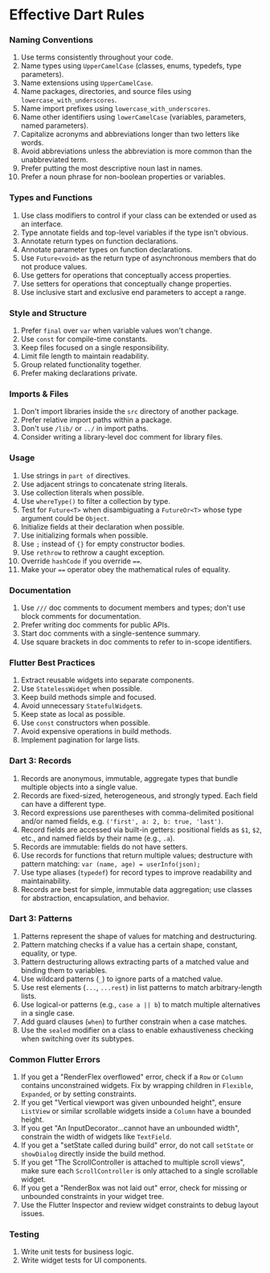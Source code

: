 # Effective Dart Rules

### Naming Conventions
1. Use terms consistently throughout your code.
2. Name types using `UpperCamelCase` (classes, enums, typedefs, type parameters).
3. Name extensions using `UpperCamelCase`.
4. Name packages, directories, and source files using `lowercase_with_underscores`.
5. Name import prefixes using `lowercase_with_underscores`.
6. Name other identifiers using `lowerCamelCase` (variables, parameters, named parameters).
7. Capitalize acronyms and abbreviations longer than two letters like words.
8. Avoid abbreviations unless the abbreviation is more common than the unabbreviated term.
9. Prefer putting the most descriptive noun last in names.
10. Prefer a noun phrase for non-boolean properties or variables.

### Types and Functions
1. Use class modifiers to control if your class can be extended or used as an interface.
2. Type annotate fields and top-level variables if the type isn't obvious.
3. Annotate return types on function declarations.
4. Annotate parameter types on function declarations.
5. Use `Future<void>` as the return type of asynchronous members that do not produce values.
6. Use getters for operations that conceptually access properties.
7. Use setters for operations that conceptually change properties.
8. Use inclusive start and exclusive end parameters to accept a range.

### Style and Structure
1. Prefer `final` over `var` when variable values won't change.
2. Use `const` for compile-time constants.
3. Keep files focused on a single responsibility.
4. Limit file length to maintain readability.
5. Group related functionality together.
6. Prefer making declarations private.

### Imports & Files
1. Don't import libraries inside the `src` directory of another package.
2. Prefer relative import paths within a package.
3. Don't use `/lib/` or `../` in import paths.
4. Consider writing a library-level doc comment for library files.

### Usage
1. Use strings in `part of` directives.
2. Use adjacent strings to concatenate string literals.
3. Use collection literals when possible.
4. Use `whereType()` to filter a collection by type.
5. Test for `Future<T>` when disambiguating a `FutureOr<T>` whose type argument could be `Object`.
6. Initialize fields at their declaration when possible.
7. Use initializing formals when possible.
8. Use `;` instead of `{}` for empty constructor bodies.
9. Use `rethrow` to rethrow a caught exception.
10. Override `hashCode` if you override `==`.
11. Make your `==` operator obey the mathematical rules of equality.

### Documentation
1. Use `///` doc comments to document members and types; don't use block comments for documentation.
2. Prefer writing doc comments for public APIs.
3. Start doc comments with a single-sentence summary.
4. Use square brackets in doc comments to refer to in-scope identifiers.

### Flutter Best Practices
1. Extract reusable widgets into separate components.
2. Use `StatelessWidget` when possible.
3. Keep build methods simple and focused.
4. Avoid unnecessary `StatefulWidget`s.
5. Keep state as local as possible.
6. Use `const` constructors when possible.
7. Avoid expensive operations in build methods.
8. Implement pagination for large lists.

### Dart 3: Records
1. Records are anonymous, immutable, aggregate types that bundle multiple objects into a single value.
2. Records are fixed-sized, heterogeneous, and strongly typed. Each field can have a different type.
3. Record expressions use parentheses with comma-delimited positional and/or named fields, e.g. `('first', a: 2, b: true, 'last')`.
4. Record fields are accessed via built-in getters: positional fields as `$1`, `$2`, etc., and named fields by their name (e.g., `.a`).
5. Records are immutable: fields do not have setters.
6. Use records for functions that return multiple values; destructure with pattern matching: `var (name, age) = userInfo(json);`
7. Use type aliases (`typedef`) for record types to improve readability and maintainability.
8. Records are best for simple, immutable data aggregation; use classes for abstraction, encapsulation, and behavior.

### Dart 3: Patterns
1. Patterns represent the shape of values for matching and destructuring.
2. Pattern matching checks if a value has a certain shape, constant, equality, or type.
3. Pattern destructuring allows extracting parts of a matched value and binding them to variables.
4. Use wildcard patterns (`_`) to ignore parts of a matched value.
5. Use rest elements (`...`, `...rest`) in list patterns to match arbitrary-length lists.
6. Use logical-or patterns (e.g., `case a || b`) to match multiple alternatives in a single case.
7. Add guard clauses (`when`) to further constrain when a case matches.
8. Use the `sealed` modifier on a class to enable exhaustiveness checking when switching over its subtypes.

### Common Flutter Errors
1. If you get a "RenderFlex overflowed" error, check if a `Row` or `Column` contains unconstrained widgets. Fix by wrapping children in `Flexible`, `Expanded`, or by setting constraints.
2. If you get "Vertical viewport was given unbounded height", ensure `ListView` or similar scrollable widgets inside a `Column` have a bounded height.
3. If you get "An InputDecorator...cannot have an unbounded width", constrain the width of widgets like `TextField`.
4. If you get a "setState called during build" error, do not call `setState` or `showDialog` directly inside the build method.
5. If you get "The ScrollController is attached to multiple scroll views", make sure each `ScrollController` is only attached to a single scrollable widget.
6. If you get a "RenderBox was not laid out" error, check for missing or unbounded constraints in your widget tree.
7. Use the Flutter Inspector and review widget constraints to debug layout issues.

### Testing
1. Write unit tests for business logic.
2. Write widget tests for UI components.
